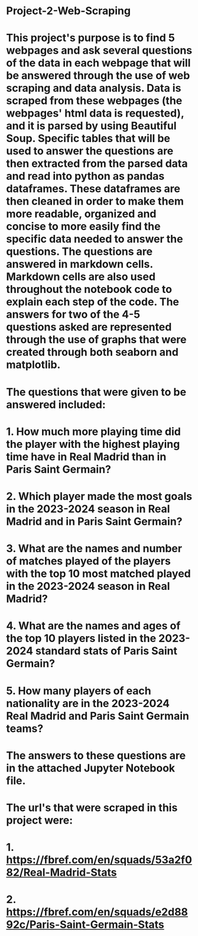 # Project-2-Web-Scraping

# This project's purpose is to find 5 webpages and ask several questions of the data in each webpage that will be answered through the use of web scraping and data analysis. Data is scraped from these webpages (the webpages' html data is requested), and it is parsed by using Beautiful Soup. Specific tables that will be used to answer the questions are then extracted from the parsed data and read into python as pandas dataframes. These dataframes are then cleaned in order to make them more readable, organized and concise to more easily find the specific data needed to answer the questions. The questions are answered in markdown cells. Markdown cells are also used throughout the notebook code to explain each step of the code. The answers for two of the 4-5 questions asked are represented through the use of graphs that were created through both seaborn and matplotlib.

# The questions that were given to be answered included:
# 1. How much more playing time did the player with the highest playing time have in Real Madrid than in Paris Saint Germain?
# 2. Which player made the most goals in the 2023-2024 season in Real Madrid and in Paris Saint Germain?
# 3. What are the names and number of matches played of the players with the top 10 most matched played in the 2023-2024 season in Real Madrid?
# 4. What are the names and ages of the top 10 players listed in the 2023-2024 standard stats of Paris Saint Germain?
# 5. How many players of each nationality are in the 2023-2024 Real Madrid and Paris Saint Germain teams?

# The answers to these questions are in the attached Jupyter Notebook file. 

# The url's that were scraped in this project were:
# 1. https://fbref.com/en/squads/53a2f082/Real-Madrid-Stats
# 2. https://fbref.com/en/squads/e2d8892c/Paris-Saint-Germain-Stats
